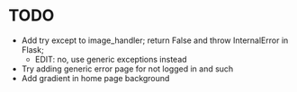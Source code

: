 # TODO
- Add try except to image_handler; return False and throw InternalError in Flask;
  - EDIT: no, use generic exceptions instead
- Try adding generic error page for not logged in and such
- Add gradient in home page background